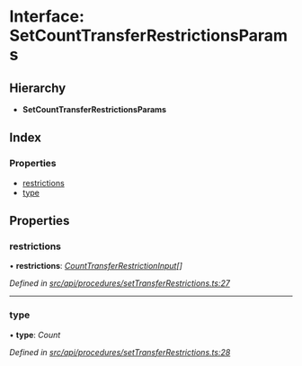 # Interface: SetCountTransferRestrictionsParams

## Hierarchy

* **SetCountTransferRestrictionsParams**

## Index

### Properties

* [restrictions](setcounttransferrestrictionsparams.md#restrictions)
* [type](setcounttransferrestrictionsparams.md#type)

## Properties

###  restrictions

• **restrictions**: *[CountTransferRestrictionInput](counttransferrestrictioninput.md)[]*

*Defined in [src/api/procedures/setTransferRestrictions.ts:27](https://github.com/PolymathNetwork/polymesh-sdk/blob/a0872cf4/src/api/procedures/setTransferRestrictions.ts#L27)*

___

###  type

• **type**: *Count*

*Defined in [src/api/procedures/setTransferRestrictions.ts:28](https://github.com/PolymathNetwork/polymesh-sdk/blob/a0872cf4/src/api/procedures/setTransferRestrictions.ts#L28)*
